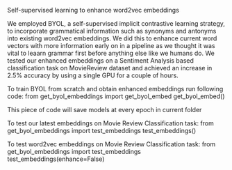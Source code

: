 Self-supervised learning to enhance word2vec embeddings

We employed BYOL, a self-supervised implicit contrastive learning strategy, to incorporate grammatical information such as synonyms and antonyms into existing word2vec embeddings. We did this to enhance current word vectors with more information early on in a pipeline as we thought it was vital to leaarn grammar first before anything else like we humans do. We tested our enhanced embeddings on a Sentiment Analysis based classification task on MovieReview dataset and achieved an increase in 2.5% accuracy by using a single GPU for a couple of hours.

To train BYOL from scratch and obtain enhanced embeddings run following code:
from get_byol_embeddings import get_byol_embed
get_byol_embed()

This piece of code will save models at every epoch in current folder

To test our latest embeddings on Movie Review Classification task:
from get_byol_embeddings import test_embeddings
test_embeddings()

To test word2vec embeddings on Movie Review Classification task:
from get_byol_embeddings import test_embeddings
test_embeddings(enhance=False)

